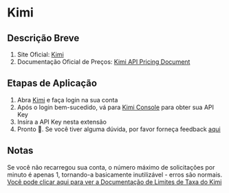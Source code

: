 # Kimi

## Descrição Breve

1. Site Oficial: [Kimi](https://platform.moonshot.cn/)
2. Documentação Oficial de Preços: [Kimi API Pricing Document](https://platform.moonshot.cn/docs/pricing/chat#%E8%AE%A1%E8%B4%B9%E5%9F%BA%E6%9C%AC%E6%A6%82%E5%BF%B5)

## Etapas de Aplicação

1. Abra [Kimi](https://platform.moonshot.cn/console/api-keys) e faça login na sua conta
2. Após o login bem-sucedido, vá para [Kimi Console](https://platform.moonshot.cn/console/api-keys) para obter sua API Key
3. Insira a API Key nesta extensão
4. Pronto 🎉. Se você tiver alguma dúvida, por favor forneça feedback [aqui](https://github.com/immersive-translate/immersive-translate/issues/137)

## Notas
Se você não recarregou sua conta, o número máximo de solicitações por minuto é apenas 1, tornando-a basicamente inutilizável - erros são normais. [Você pode clicar aqui para ver a Documentação de Limites de Taxa do Kimi](https://platform.moonshot.cn/docs/pricing/limits)